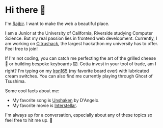 # Hi there 👋

I'm [Rajbir](https://rajbirjohar.com). I want to make the web a beautiful place. 

I am a Junior at the University of California, Riverside studying Computer Science. But my real passion lies in frontend web development. Currently, I am working on [Citrushack](https://citrushack.com), the largest hackathon my university has to offer. Feel free to join! 

If I'm not coding, you can catch me perfecting the art of the grilled cheese 🥪 or building bespoke keyboards ⌨️. Gotta invest in your tool of trade, am I right? I'm typing on my [Iron165](https://smithrune.com) (my favorite board ever) with lubricated cream switches. You can also find me currently playing through Ghost of Tsushima.

Some cool facts about me:

- My favorite song is [Unshaken](https://open.spotify.com/track/3okk47CKOqAm1TXmVPzNYf?si=dEPGSqzuSX-OXYvY_BpHyw) by D'Angelo.
- My favorite movie is [Interstellar](https://www.imdb.com/title/tt0816692/).

I'm always up for a conversation, especially about any of these topics so feel free to hit me up. 🤙 
